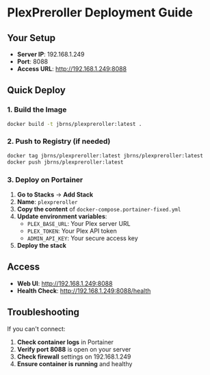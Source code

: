 # PlexPreroller Deployment Guide

## Your Setup
- **Server IP**: 192.168.1.249
- **Port**: 8088
- **Access URL**: http://192.168.1.249:8088

## Quick Deploy

### 1. Build the Image
```bash
docker build -t jbrns/plexpreroller:latest .
```

### 2. Push to Registry (if needed)
```bash
docker tag jbrns/plexpreroller:latest jbrns/plexpreroller:latest
docker push jbrns/plexpreroller:latest
```

### 3. Deploy on Portainer
1. **Go to Stacks** → **Add Stack**
2. **Name**: `plexpreroller`
3. **Copy the content** of `docker-compose.portainer-fixed.yml`
4. **Update environment variables**:
   - `PLEX_BASE_URL`: Your Plex server URL
   - `PLEX_TOKEN`: Your Plex API token
   - `ADMIN_API_KEY`: Your secure access key
5. **Deploy the stack**

## Access
- **Web UI**: http://192.168.1.249:8088
- **Health Check**: http://192.168.1.249:8088/health

## Troubleshooting
If you can't connect:
1. **Check container logs** in Portainer
2. **Verify port 8088** is open on your server
3. **Check firewall** settings on 192.168.1.249
4. **Ensure container is running** and healthy 